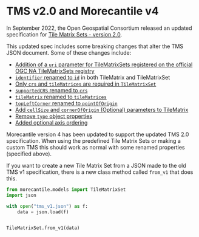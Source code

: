 # TMS v2.0 and Morecantile v4

In September 2022, the Open Geospatial Consortium released an updated specification for [Tile Matrix Sets - version 2.0](https://docs.ogc.org/is/17-083r4/17-083r4.html).

This updated spec includes some breaking changes that alter the TMS JSON document. Some of these changes include:

- [Addition of a `uri` parameter for TileMatrixSets registered on the official OGC NA TileMatrixSets registry](https://docs.ogc.org/is/17-083r4/21-066r1.html#_identifying_with_uri_a_well_known_tilematrixset_in_an_authoritative_registry)
- [`identifier` renamed to `id`](https://docs.ogc.org/is/17-083r4/21-066r1.html#_json_encoding_rules_to_derive_a_more_natural_json_encoding_from_uml) in both TileMatrix and TileMatrixSet
- [Only `crs` and `tileMatrices` are required in `TileMatrixSet`](https://github.com/opengeospatial/2D-Tile-Matrix-Set/blob/master/schemas/tms/2.0/json/tileMatrixSet.json#L6)
- [`supportedCRS` renamed to `crs`](https://docs.ogc.org/is/17-083r4/21-066r1.html#_renaming_supportedcrs_to_crs)
- [`tileMatrix` renamed to `tileMatrices`](https://docs.ogc.org/is/17-083r4/21-066r1.html#_json_encoding_rules_to_derive_a_more_natural_json_encoding_from_uml)
- [`topLeftCorner` renamed to `pointOfOrigin`](https://docs.ogc.org/is/17-083r4/21-066r1.html#_replacing_topleftcorner_by_pointoforigin)
- [Add `cellSize` and `cornerOfOrigin` (Optional) parameters to TileMatrix](https://docs.ogc.org/is/17-083r4/21-066r1.html#_adding_cellsize_and_corneroforigin)
- [Remove `type` object properties](https://docs.ogc.org/is/17-083r4/21-066r1.html#_removing_type_object_properties)
- [Added optional axis ordering](https://docs.ogc.org/is/17-083r4/21-066r1.html#_adding_optional_orderedaxes_to_highlight_crs_axis_ordering
)

Morecantile version 4 has been updated to support the updated TMS 2.0 specification. When using the predefined Tile Matrix Sets or making a custom TMS this should work as normal with some renamed properties (specified above).

If you want to create a new Tile Matrix Set from a JSON made to the old TMS v1 specification, there is a new class method called `from_v1` that does this.

```python
from morecantile.models import TileMatrixSet
import json

with open("tms_v1.json") as f:
    data = json.load(f)


TileMatrixSet.from_v1(data)
```

